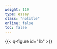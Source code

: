 ```yaml
---
weight: 119
type: essay
class: "notitle"
online: false
toc: false
---
```


{{< q-figure id="1b" >}}

